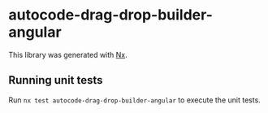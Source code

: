 # autocode-drag-drop-builder-angular

This library was generated with [Nx](https://nx.dev).

## Running unit tests

Run `nx test autocode-drag-drop-builder-angular` to execute the unit tests.
